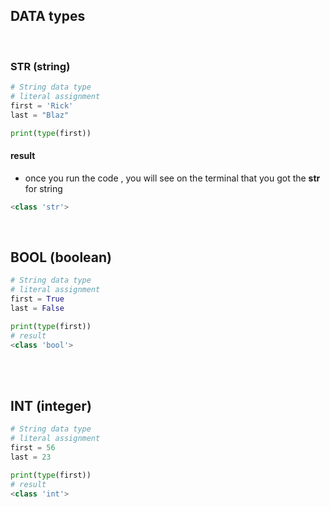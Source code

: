 ## DATA types

<br>

### STR (string)

```python
# String data type
# literal assignment
first = 'Rick'
last = "Blaz"

print(type(first))
```

#### result

- once you run the code , you will see on the terminal that you got the **str** for string

```python
<class 'str'>
```

<br>

## BOOL (boolean)

```python
# String data type
# literal assignment
first = True
last = False

print(type(first))
# result
<class 'bool'>
```

<br>
<br>

## INT (integer)

```python
# String data type
# literal assignment
first = 56
last = 23

print(type(first))
# result
<class 'int'>
```
